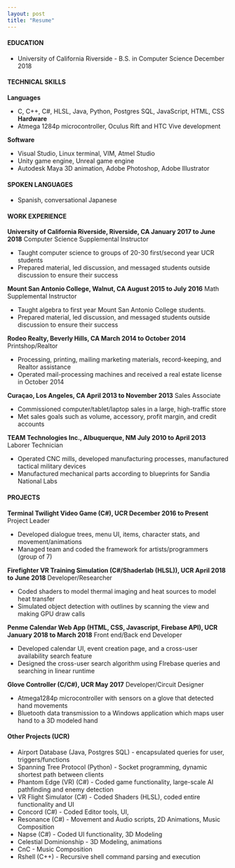 ```yaml
---
layout: post
title: "Resume"
---
```

#### EDUCATION
* University of California Riverside - B.S. in Computer Science 	                                                          December 2018
                           
#### TECHNICAL SKILLS  
**Languages**
* C, C++, C#, HLSL, Java, Python, Postgres SQL, JavaScript, HTML, CSS  
**Hardware**  
* Atmega 1284p microcontroller, Oculus Rift and HTC Vive development  

**Software**
* Visual Studio, Linux terminal, VIM, Atmel Studio  
* Unity game engine, Unreal game engine  
* Autodesk Maya 3D animation, Adobe Photoshop, Adobe Illustrator  

#### SPOKEN LANGUAGES  
* Spanish, conversational Japanese  

#### WORK EXPERIENCE  
**University of California Riverside, Riverside, CA	                                                           January 2017 to June 2018**
Computer Science Supplemental Instructor  
* Taught computer science to groups of 20-30 first/second year UCR students  
* Prepared material, led discussion, and messaged students outside discussion to ensure their success  

**Mount San Antonio College, Walnut, CA			                                            August 2015 to July 2016**
Math Supplemental Instructor
* Taught algebra to first year Mount San Antonio College students.
* Prepared material, led discussion, and messaged students outside discussion to ensure their success

**Rodeo Realty, Beverly Hills, CA     		  		   	                   March 2014 to October 2014**
Printshop/Realtor
* Processing, printing, mailing marketing materials, record-keeping, and Realtor assistance
* Operated mail-processing machines and received a real estate license in October 2014

**Curaçao, Los Angeles, CA 		                 April 2013 to November 2013**
Sales Associate
* Commissioned computer/tablet/laptop sales in a large, high-traffic store
* Met sales  goals such as volume, accessory, profit margin, and credit accounts

**TEAM Technologies Inc., Albuquerque, NM                                                                                    July 2010 to April 2013**
Laborer Technician
* Operated CNC mills, developed manufacturing processes, manufactured tactical military devices
* Manufactured mechanical parts according to  blueprints for Sandia National Labs

#### PROJECTS
**Terminal Twilight Video Game (C#), UCR                                                                           December 2016 to Present**
Project Leader
* Developed  dialogue trees, menu UI, items, character stats, and movement/animations
* Managed team and coded the framework for artists/programmers (group of 7)

**Firefighter VR Training Simulation (C#/Shaderlab (HLSL)), UCR	             April 2018 to June 2018**
Developer/Researcher
* Coded shaders to model thermal imaging and heat sources to model heat transfer
* Simulated object detection with outlines by scanning the view  and making GPU draw calls

**Penme Calendar Web App (HTML, CSS, Javascript, Firebase API), UCR	             January 2018 to March 2018**
Front end/Back end Developer
* Developed calendar UI, event creation page, and a cross-user availability search feature
* Designed the cross-user search algorithm using FIrebase queries and searching in linear runtime

**Glove Controller (C/C#), UCR	                                                                                                                                     May 2017**
Developer/Circuit Designer
* Atmega1284p microcontroller with sensors on a glove that detected hand movements 
* Bluetooth data transmission to a Windows application which maps user hand to a 3D modeled hand

#### Other Projects (UCR)                                                                                         
* Airport Database (Java, Postgres SQL) - encapsulated queries for user, triggers/functions
* Spanning Tree Protocol (Python) - Socket programming, dynamic shortest path between clients
* Phantom Edge (VR) (C#) - Coded game functionality, large-scale AI pathfinding and enemy detection
* VR Flight Simulator (C#) - Coded Shaders (HLSL), coded entire functionality and UI
* Concord  (C#) - Coded Editor tools, UI, 
* Resonance  (C#) - Movement and Audio scripts, 2D Animations, Music Composition
* Napse  (C#) - Coded UI functionality, 3D Modeling
* Celestial Dominionship - 3D Modeling, animations
* CnC - Music Composition
* Rshell (C++) - Recursive shell command parsing and execution
